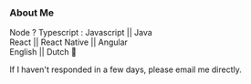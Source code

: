 ### About Me
Node ? Typescript : Javascript || Java\
React || React Native || Angular\
English || Dutch :pinching_hand:

If I haven't responded in a few days, please email me directly. 
